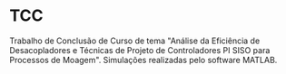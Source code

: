 # TCC
Trabalho de Conclusão de Curso de tema "Análise da Eficiência de Desacopladores e Técnicas de Projeto de Controladores PI SISO para Processos de Moagem". Simulações realizadas pelo software MATLAB.
